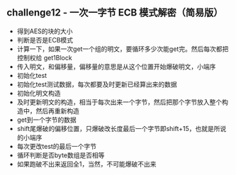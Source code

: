 ## challenge12 - 一次一字节 ECB 模式解密（简易版）

- 得到AES的块的大小
- 判断是否是ECB模式
- 计算一下，如果一次get一个组的明文，要循环多少次能get完。然后每次都把控制权给 get1Block
- 传入明文，和偏移量，偏移量的意思是从这个位置开始爆破明文，小端序
 - 初始化test
 - 初始化test测试数据，每次都要及时更新已经算出来的数据
 - 初始化明文构造
 - 及时更新明文的构造，相当于每次出来一个字节，然后把那个字节放入整个构造中，然后再重新构造
 - get到一个字节的数据
  - shift尾爆破的偏移位置，只爆破改长度最后一个字节即shift+15，也就是所说的小端序
  - 每次更改test的最后一个字节
  - 循环判断是否byte数组是否相等
  - 如果跑破不出来返回全1，当然，不可能爆破不出来
